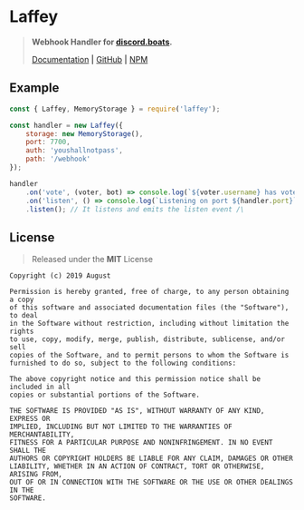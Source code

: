 # Laffey
> **Webhook Handler for [discord.boats](https://discord.boats).**
>
> [Documentation](https://auguwu.github.io/laffey) **|** [GitHub](https://github.com/auguwu/laffey) **|** [NPM](https://npmjs.com/package/laffey)

## Example
```js
const { Laffey, MemoryStorage } = require('laffey');

const handler = new Laffey({
    storage: new MemoryStorage(),
    port: 7700,
    auth: 'youshallnotpass',
    path: '/webhook'
});

handler
    .on('vote', (voter, bot) => console.log(`${voter.username} has voted ${bot.name}`))
    .on('listen', () => console.log(`Listening on port ${handler.port}`))
    .listen(); // It listens and emits the listen event /\
```

## License
> Released under the **MIT** License

```
Copyright (c) 2019 August

Permission is hereby granted, free of charge, to any person obtaining a copy
of this software and associated documentation files (the "Software"), to deal
in the Software without restriction, including without limitation the rights
to use, copy, modify, merge, publish, distribute, sublicense, and/or sell
copies of the Software, and to permit persons to whom the Software is
furnished to do so, subject to the following conditions:

The above copyright notice and this permission notice shall be included in all
copies or substantial portions of the Software.

THE SOFTWARE IS PROVIDED "AS IS", WITHOUT WARRANTY OF ANY KIND, EXPRESS OR
IMPLIED, INCLUDING BUT NOT LIMITED TO THE WARRANTIES OF MERCHANTABILITY,
FITNESS FOR A PARTICULAR PURPOSE AND NONINFRINGEMENT. IN NO EVENT SHALL THE
AUTHORS OR COPYRIGHT HOLDERS BE LIABLE FOR ANY CLAIM, DAMAGES OR OTHER
LIABILITY, WHETHER IN AN ACTION OF CONTRACT, TORT OR OTHERWISE, ARISING FROM,
OUT OF OR IN CONNECTION WITH THE SOFTWARE OR THE USE OR OTHER DEALINGS IN THE
SOFTWARE.
```